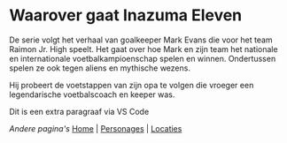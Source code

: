 # Waarover gaat Inazuma Eleven

De serie volgt het verhaal van goalkeeper Mark Evans die voor het team Raimon Jr. High speelt. Het gaat over hoe Mark en zijn team het nationale en internationale voetbalkampioenschap spelen en winnen. Ondertussen spelen ze ook tegen aliens en mythische wezens.

Hij probeert de voetstappen van zijn opa te volgen die vroeger een legendarische voetbalscoach en keeper was.

Dit is een extra paragraaf via VS Code

*Andere pagina's*
[Home](./index.md) |  [Personages](./personages.md) | [Locaties](./locaties.md)